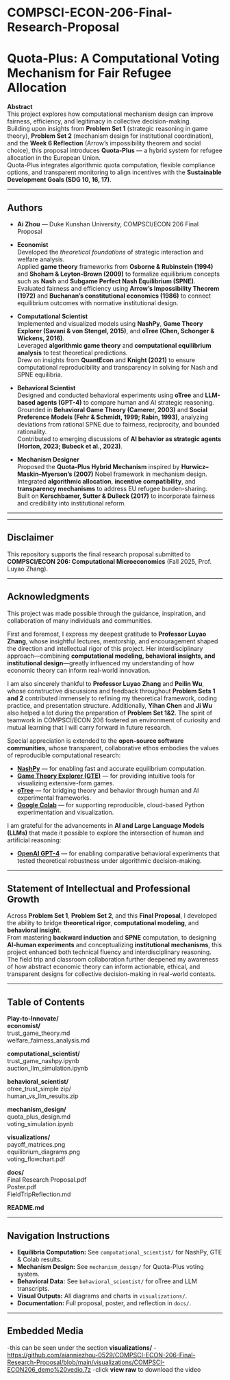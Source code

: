 # COMPSCI-ECON-206-Final-Research-Proposal
# Quota-Plus: A Computational Voting Mechanism for Fair Refugee Allocation

**Abstract**  
This project explores how computational mechanism design can improve fairness, efficiency, and legitimacy in collective decision-making.  
Building upon insights from **Problem Set 1** (strategic reasoning in game theory), **Problem Set 2** (mechanism design for institutional coordination), and the **Week 6 Reflection** (Arrow’s impossibility theorem and social choice), this proposal introduces **Quota-Plus** — a hybrid system for refugee allocation in the European Union.  
Quota-Plus integrates algorithmic quota computation, flexible compliance options, and transparent monitoring to align incentives with the **Sustainable Development Goals (SDG 10, 16, 17)**.  


---

## Authors
- **Ai Zhou** — Duke Kunshan University, COMPSCI/ECON 206 Final Proposal
- **Economist**  
  Developed the *theoretical foundations* of strategic interaction and welfare analysis.  
  Applied **game theory** frameworks from **Osborne & Rubinstein (1994)** and **Shoham & Leyton-Brown (2009)** to formalize equilibrium concepts such as **Nash** and **Subgame Perfect Nash Equilibrium (SPNE)**.  
  Evaluated fairness and efficiency using **Arrow’s Impossibility Theorem (1972)** and **Buchanan’s constitutional economics (1986)** to connect equilibrium outcomes with normative institutional design.

- **Computational Scientist**  
  Implemented and visualized models using **NashPy**, **Game Theory Explorer (Savani & von Stengel, 2015)**, and **oTree (Chen, Schonger & Wickens, 2016)**.  
  Leveraged **algorithmic game theory** and **computational equilibrium analysis** to test theoretical predictions.  
  Drew on insights from **QuantEcon** and **Knight (2021)** to ensure computational reproducibility and transparency in solving for Nash and SPNE equilibria.

- **Behavioral Scientist**  
  Designed and conducted behavioral experiments using **oTree** and **LLM-based agents (GPT-4)** to compare human and AI strategic reasoning.  
  Grounded in **Behavioral Game Theory (Camerer, 2003)** and **Social Preference Models (Fehr & Schmidt, 1999; Rabin, 1993)**, analyzing deviations from rational SPNE due to fairness, reciprocity, and bounded rationality.  
  Contributed to emerging discussions of **AI behavior as strategic agents (Horton, 2023; Bubeck et al., 2023)**.

- **Mechanism Designer**  
  Proposed the **Quota-Plus Hybrid Mechanism** inspired by **Hurwicz–Maskin–Myerson’s (2007)** Nobel framework in mechanism design.  
  Integrated **algorithmic allocation**, **incentive compatibility**, and **transparency mechanisms** to address EU refugee burden-sharing.  
  Built on **Kerschbamer, Sutter & Dulleck (2017)** to incorporate fairness and credibility into institutional reform.

---

---

## Disclaimer
This repository supports the final research proposal submitted to  
**COMPSCI/ECON 206: Computational Microeconomics** (Fall 2025, Prof. Luyao Zhang).  

---

## Acknowledgments
This project was made possible through the guidance, inspiration, and collaboration of many individuals and communities.  

First and foremost, I express my deepest gratitude to **Professor Luyao Zhang**, whose insightful lectures, mentorship, and encouragement shaped the direction and intellectual rigor of this project. Her interdisciplinary approach—combining **computational modeling, behavioral insights, and institutional design**—greatly influenced my understanding of how economic theory can inform real-world innovation.  

I am also sincerely thankful to **Professor Luyao Zhang** and **Peilin Wu**, whose constructive discussions and feedback throughout **Problem Sets 1 and 2** contributed immensely to refining my theoretical framework, coding practice, and presentation structure. Additionally, **Yihan Chen** and **Ji Wu** also helped a lot during the preparation of **Problem Set 1&2**. The spirit of teamwork in COMPSCI/ECON 206 fostered an environment of curiosity and mutual learning that I will carry forward in future research.  

Special appreciation is extended to the **open-source software communities**, whose transparent, collaborative ethos embodies the values of reproducible computational research:
- [**NashPy**](https://nashpy.readthedocs.io) — for enabling fast and accurate equilibrium computation.  
- [**Game Theory Explorer (GTE)**](http://www.gametheoryexplorer.org) — for providing intuitive tools for visualizing extensive-form games.  
- [**oTree**](https://otree.readthedocs.io) — for bridging theory and behavior through human and AI experimental frameworks.  
- [**Google Colab**](https://colab.research.google.com/) — for supporting reproducible, cloud-based Python experimentation and visualization.    

I am grateful for the advancements in **AI and Large Language Models (LLMs)** that made it possible to explore the intersection of human and artificial reasoning:
- [**OpenAI GPT-4**](https://openai.com/research/gpt-4) — for enabling comparative behavioral experiments that tested theoretical robustness under algorithmic decision-making.  

---

## Statement of Intellectual and Professional Growth
Across **Problem Set 1**, **Problem Set 2**, and this **Final Proposal**, I developed the ability to bridge **theoretical rigor**, **computational modeling**, and **behavioral insight**.  
From mastering **backward induction** and **SPNE** computation, to designing **AI-human experiments** and conceptualizing **institutional mechanisms**, this project enhanced both technical fluency and interdisciplinary reasoning. The field trip and classroom collaboration further deepened my awareness of how abstract economic theory can inform actionable, ethical, and transparent designs for collective decision-making in real-world contexts.

---
## Table of Contents

**Play-to-Innovate/**  
**economist/**  
trust_game_theory.md  
welfare_fairness_analysis.md  

**computational_scientist/**  
trust_game_nashpy.ipynb  
auction_llm_simulation.ipynb  

**behavioral_scientist/**  
otree_trust_simple zip/  
human_vs_llm_results.zip  

**mechanism_design/**  
quota_plus_design.md  
voting_simulation.ipynb  

**visualizations/**  
payoff_matrices.png  
equilibrium_diagrams.png  
voting_flowchart.pdf  

**docs/**  
Final Research Proposal.pdf  
Poster.pdf  
FieldTripReflection.md  

**README.md**


---
## Navigation Instructions
- **Equilibria Computation:** See `computational_scientist/` for NashPy, GTE & Colab results.  
- **Mechanism Design:** See `mechanism_design/` for Quota-Plus voting system.  
- **Behavioral Data:** See `behavioral_scientist/` for oTree and LLM transcripts.  
- **Visual Outputs:** All diagrams and charts in `visualizations/`.  
- **Documentation:** Full proposal, poster, and reflection in `docs/`.
  
---
## Embedded Media
-this can be seen under the section **visualizations/**
-https://github.com/aianniezhou-0529/COMPSCI-ECON-206-Final-Research-Proposal/blob/main/visualizations/COMPSCI-ECON206_demo%20vedio.7z
-click **view raw** to download the video
